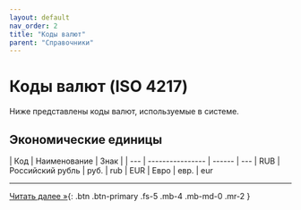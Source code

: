 ```yaml
---
layout: default
nav_order: 2
title: "Коды валют"
parent: "Справочники"
---
```


# Коды валют (ISO 4217)

Ниже представлены коды валют, используемые в системе.

## Экономические единицы

| Код | Наименование     | Знак   | 
| --- | ---------------- | ------ | ---
| RUB | Российский рубль | руб.   | rub
| EUR | Евро             | евр.   | eur

---

[Читать далее &raquo;](/docs/dictionary/error){: .btn .btn-primary .fs-5 .mb-4 .mb-md-0 .mr-2 }
